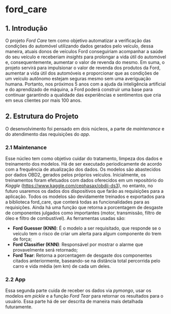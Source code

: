 # ford_care

## 1. Introdução
  O projeto *Ford Care* tem como objetivo automatizar a verificação das condições do automóvel utilizando dados gerados pelo veículo, dessa maneira, atuais donos de veículos Ford conseguiriam acompanhar a saúde do seu veículo e receberiam *insights* para prolongar a vida útil do automóvel e, consequentemente, aumentar o valor de revenda do mesmo.
  Em suma, o projeto servirá para impulsionar o valor de revenda dos produtos da Ford, aumentar a vida útil dos automóveis e proporcionar que as condições de um veículo autônomo estejam seguras mesmo sem uma averiguação humana. Portanto, nos próximos 5 anos com a ajuda da inteligência artificial e do aprendizado de máquina, a Ford poderá construir uma base para continuar garantindo a qualidade das experiências e sentimentos que cria em seus clientes por mais 100 anos. 
  

## 2. Estrutura do Projeto
  O desenvolvimento foi pensado em dois núcleos, a parte de *maintenance* e do atendimento das requisições do *app*.
  
### 2.1 Maintenance
  Esse núcleo tem como objetivo cuidar do tratamento, limpeza dos dados e treinamento dos modelos. Há de ser executado periodicamente de acordo com a frequência de atualização dos dados. Os modelos são abastecidos por dados OBD2, gerados pelos próprios veículos. Inicialmente, os treinamentos foram efetuados com dados oferecidos em um repositório do *Kaggle* (https://www.kaggle.com/cephasax/obdii-ds3), no entanto, no futuro usaremos os dados dos dispositivos que farão as requisições para a aplicação.
  Todos os modelos são devidamente treinados e exportados para a biblioteca ford_care, que conterá todas as funcionalidades para as requisições. Ainda há uma função que retorna a porcentagem de desgaste de componentes julgados como importantes (motor, transmissão, filtro de óleo e filtro de combustível). As ferramentas usadas são:

- **Ford Guesser (KNN)**: É o modelo a ser requisitado, que responde se o veículo tem o risco de criar um alerta para algum componente do trem de força;
- **Ford Classifier (KNN)**: Responsável por mostrar o alarme que provavelmente será retornado;
- **Ford Tear**: Retorna a porcentagem de desgaste dos componentes citados anteriormente, baseando-se na distância total percorrida pelo carro e vida média (em km) de cada um deles.

### 2.2 App
  Essa segunda parte cuida de receber os dados via *pymongo*, usar os modelos em *pickle* e a função *Ford Tear* para retornar os resultados para o usuário. Essa parte há de ser descrita de maneira mais detalhada futuramente.
